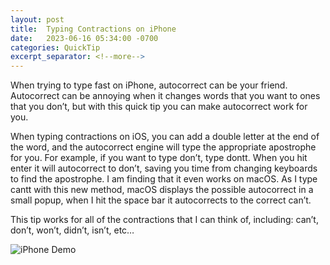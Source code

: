```yaml
---
layout: post
title:  Typing Contractions on iPhone
date:   2023-06-16 05:34:00 -0700
categories: QuickTip
excerpt_separator: <!--more-->
---
```


When trying to type fast on iPhone, autocorrect can be your friend. Autocorrect can be annoying when it changes words that you want to ones that you don’t, but with this quick tip you can make autocorrect work for you. 

<!--more--> When typing contractions on iOS, you can add a double letter at the end of the word, and the autocorrect engine will type the appropriate apostrophe for you. For example, if you want to type don’t, type dontt. When you hit enter it will autocorrect to don’t, saving you time from changing keyboards to find the apostrophe. I am finding that it even works on macOS. As I type cantt with this new method, macOS displays the possible autocorrect in a small popup, when I hit the space bar it autocorrects to the correct can’t. 

This tip works for all of the contractions that I can think of, including: can’t, don’t, won’t, didn’t, isn’t, etc…

![iPhone Demo][image-1]

[image-1]: /assets/iOS_contractions.gif


<script src="https://giscus.app/client.js"
        data-repo="adamsappletech/adamsappletech.github.io"
        data-repo-id="R_kgDOK5uboQ"
        data-category="General"
        data-category-id="DIC_kwDOK5uboc4CbzPX"
        data-mapping="pathname"
        data-strict="0"
        data-reactions-enabled="1"
        data-emit-metadata="0"
        data-input-position="bottom"
        data-theme="preferred_color_scheme"
        data-lang="en"
        crossorigin="anonymous"
        async>
</script>